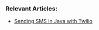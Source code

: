 

### Relevant Articles: 

- [Sending SMS in Java with Twilio](http://www.baeldung.com/java-sms-twilio)
